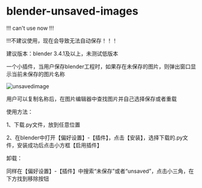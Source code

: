 # blender-unsaved-images

!!! can't use now !!!

!!!不建议使用，现在会导致无法自动保存！！！
 
建议版本：blender 3.4.1及以上，未测试低版本

一个小插件，当用户保存blender工程时，如果存在未保存的图片，则弹出窗口显示当前未保存的图片名称

![unsavedimage](https://github.com/iskanime/blender-unsaved-images/assets/106150767/6a93adc1-2488-45d0-b474-288341fc3960)

用户可以复制名称后，在图片编辑器中查找图片并自己选择保存或者重载

使用方法：

1、下载.py文件，放到任意位置 

2、在blender中打开【偏好设置】-【插件】，点击【安装】，选择下载的.py文件，安装成功后点击小方框【启用插件】

卸载：

同样在【偏好设置】-【插件】中搜索“未保存”或者“unsaved”，点击小三角，在下方找到移除按钮
